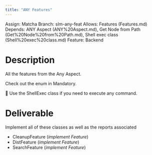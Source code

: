```yaml
---
title: "ANY Features"
---
```

Assign: Matcha
Branch: slm-any-feat
Allows: Features (Features.md)
Depends: ANY Aspect (ANY%20Aspect.md), Get Node from Path (Get%20Node%20from%20Path.md), Shell exec class (Shell%20exec%20class.md)
Feature: Backend

# Description

All the features from the Any Aspect.

Check out the enum in Mandatory.

<aside>
🧠 Use the ShellExec class if you need to execute any command.

</aside>

# Deliverable

Implement all of these classes as well as the reports associated

- CleanupFeature (*implement Feature*)
- DistFeature (*implement Feature*)
- SearchFeature (*implement Feature*)
